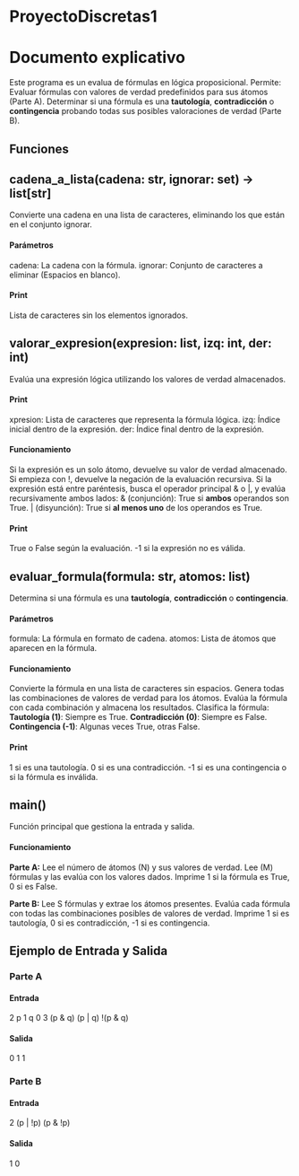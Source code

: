 # ProyectoDiscretas1

# Documento explicativo 

Este programa es un evalua de fórmulas en lógica proposicional. Permite:
Evaluar fórmulas con valores de verdad predefinidos para sus átomos (Parte A).
Determinar si una fórmula es una **tautología**, **contradicción** o **contingencia** probando todas sus posibles valoraciones de verdad (Parte B).

## Funciones

## cadena_a_lista(cadena: str, ignorar: set) -> list[str]
Convierte una cadena en una lista de caracteres, eliminando los que están en el conjunto ignorar.

#### **Parámetros**
cadena: La cadena con la fórmula.
ignorar: Conjunto de caracteres a eliminar (Espacios en blanco).

#### **Print**
Lista de caracteres sin los elementos ignorados.


## valorar_expresion(expresion: list, izq: int, der: int)
Evalúa una expresión lógica utilizando los valores de verdad almacenados.

#### **Print**
xpresion: Lista de caracteres que representa la fórmula lógica.
izq: Índice inicial dentro de la expresión.
der: Índice final dentro de la expresión.

#### **Funcionamiento**
Si la expresión es un solo átomo, devuelve su valor de verdad almacenado.
Si empieza con !, devuelve la negación de la evaluación recursiva.
Si la expresión está entre paréntesis, busca el operador principal & o |, y evalúa recursivamente ambos lados:
   & (conjunción): True si **ambos** operandos son True.
   | (disyunción): True si **al menos uno** de los operandos es True.

#### **Print**
True o False según la evaluación.
-1 si la expresión no es válida.


## evaluar_formula(formula: str, atomos: list)
Determina si una fórmula es una **tautología**, **contradicción** o **contingencia**.

#### **Parámetros**
formula: La fórmula en formato de cadena.
atomos: Lista de átomos que aparecen en la fórmula.

#### **Funcionamiento**
Convierte la fórmula en una lista de caracteres sin espacios.
Genera todas las combinaciones de valores de verdad para los átomos.
Evalúa la fórmula con cada combinación y almacena los resultados.
Clasifica la fórmula:
    **Tautología (1)**: Siempre es True.
    **Contradicción (0)**: Siempre es False.
    **Contingencia (-1)**: Algunas veces True, otras False.

#### **Print**
1 si es una tautología.
0 si es una contradicción.
-1 si es una contingencia o si la fórmula es inválida.


## main()
Función principal que gestiona la entrada y salida.

#### **Funcionamiento**
**Parte A:**
Lee el número de átomos (N) y sus valores de verdad.
Lee (M) fórmulas y las evalúa con los valores dados.
Imprime 1 si la fórmula es True, 0 si es False.

**Parte B:**
Lee S fórmulas y extrae los átomos presentes.
Evalúa cada fórmula con todas las combinaciones posibles de valores de verdad.
Imprime 1 si es tautología, 0 si es contradicción, -1 si es contingencia.

## Ejemplo de Entrada y Salida

### **Parte A**
#### **Entrada**
2
p 1
q 0
3
(p & q)
(p | q)
!(p & q)

#### **Salida**
0
1
1

### **Parte B**
#### **Entrada**
2
(p | !p)
(p & !p)

#### **Salida**
1
0


